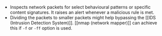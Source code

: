  -  Inspects network packets for select behavioural patterns or specific content signatures. It raises an alert whenever a malicious rule is met. 
 -  Dividing the packets to smaller packets might help bypassing the [[IDS (Intrusion Detection System)]]. [[nmap (network mapper)]] can achieve this if `-f` or `-ff` option is used.